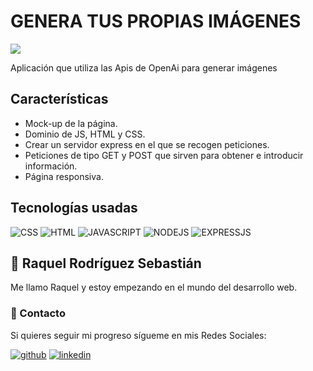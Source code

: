 # GENERA TUS PROPIAS IMÁGENES
![](https://i.pinimg.com/originals/5d/64/23/5d642315f5d0e7da8eaa481bb1ba39fc.png)

Aplicación que utiliza las Apis de OpenAi para generar imágenes

## Características
- Mock-up de la página.
- Dominio de JS, HTML y CSS.
- Crear un servidor express en el que se recogen peticiones.
- Peticiones de tipo GET y POST que sirven para obtener e introducir información.
- Página responsiva.

## Tecnologías usadas
![CSS](https://img.shields.io/badge/CSS3-1572B6?style=for-the-badge&logo=css3&logoColor=white)
![HTML](https://img.shields.io/badge/HTML5-E34F26?style=for-the-badge&logo=html5&logoColor=white)
![JAVASCRIPT](https://img.shields.io/badge/JavaScript-323330?style=for-the-badge&logo=javascript&logoColor=F7DF1E)
![NODEJS](https://img.shields.io/badge/Node.js-43853D?style=for-the-badge&logo=node.js&logoColor=white)
![EXPRESSJS](https://img.shields.io/badge/Express.js-404D59?style=for-the-badge)

## 🚀 Raquel Rodríguez Sebastián

Me llamo Raquel y estoy empezando en el mundo del desarrollo web. 

### 💌 Contacto
Si quieres seguir mi progreso sígueme en mis Redes Sociales:

[![github](https://img.shields.io/static/v1?label=&message=github&color=171515&logo=github&logoColor=white&style=for-the-badge)](https://github.com/raquelguez)
[![linkedin](https://img.shields.io/static/v1?label=&message=linkedin&color=0e76a8&logo=linkedin&logoColor=white&style=for-the-badge)](https://www.linkedin.com/in/raquelrodríguezsebastián/)
